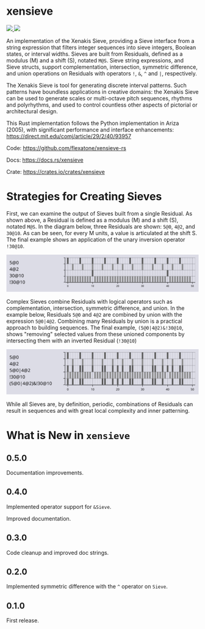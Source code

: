 # xensieve

<a href="https://crates.io/crates/xensieve">
    <img style="display: inline!important" src="https://img.shields.io/crates/v/xensieve.svg"></img>
</a>
<a href="https://docs.rs/xensieve">
    <img style="display: inline!important" src="https://docs.rs/xensieve/badge.svg"></img>
</a>


An implementation of the Xenakis Sieve, providing a Sieve interface from a string expression that filters integer sequences into sieve integers, Boolean states, or interval widths. Sieves are built from Residuals, defined as a modulus (M) and a shift (S), notated `M@S`. Sieve string expressions, and Sieve structs, support complementation, intersection, symmetric difference, and union operations on Residuals with operators `!`, `&`, `^` and `|`, respectively.

The Xenakis Sieve is tool for generating discrete interval patterns. Such patterns have boundless applications in creative domains: the Xenakis Sieve can be used to generate scales or multi-octave pitch sequences, rhythms and polyrhythms, and used to control countless other aspects of pictorial or architectural design.

This Rust implementation follows the Python implementation in Ariza (2005), with significant performance and interface enhancements: https://direct.mit.edu/comj/article/29/2/40/93957

Code: https://github.com/flexatone/xensieve-rs

Docs: https://docs.rs/xensieve

Crate: https://crates.io/crates/xensieve


# Strategies for Creating Sieves

First, we can examine the output of Sieves built from a single Residual. As shown above, a Residual is defined as a modulus (M) and a shift (S), notated `M@S`. In the diagram below, three Residuals are shown: `5@0`, `4@2`, and `30@10`. As can be seen, for every M units, a value is articulated at the shift S. The final example shows an application of the unary inversion operator `!30@10`.

![Residual diagram](https://raw.githubusercontent.com/flexatone/xensieve-sandbox/default/images/residual-a.svg)

Complex Sieves combine Residuals with logical operators such as complementation, intersection, symmetric difference, and union. In the example below, Residuals `5@0` and `4@2` are combined by union with the expression `5@0|4@2`. Combining many Residuals by union is a practical approach to building sequences. The final example, `(5@0|4@2)&!30@10`, shows "removing" selected values from these unioned components by intersecting them with an inverted Residual (`!30@10`)

![Sieve diagram](https://raw.githubusercontent.com/flexatone/xensieve-sandbox/default/images/sieve-a.svg)

While all Sieves are, by definition, periodic, combinations of Residuals can result in sequences and with great local complexity and inner patterning.


# What is New in `xensieve`

## 0.5.0

Documentation improvements.

## 0.4.0

Implemented operator support for `&Sieve`.

Improved documentation.

## 0.3.0

Code cleanup and improved doc strings.

## 0.2.0

Implemented symmetric difference with the `^` operator on `Sieve`.

## 0.1.0

First release.
